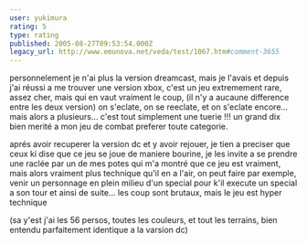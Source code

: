 ```yaml
---
user: yukimura
rating: 5
type: rating
published: 2005-08-27T09:53:54.000Z
legacy_url: http://www.emunova.net/veda/test/1067.htm#comment-3655
---
```

personnelement je n'ai plus la version dreamcast, mais je l'avais et depuis j'ai réussi a me trouver une version xbox, c'est un jeu extremement rare, assez cher, mais qui en vaut vraiment le coup, (il n'y a aucaune difference entre les deux version) on s'eclate, on se reeclate, et on s'eclate encore... mais alors a plusieurs... c'est tout simplement une tuerie !!!
un grand dix bien merité a mon jeu de combat preferer toute categorie.

aprés avoir recuperer la version dc et y avoir rejouer, je tien a preciser que ceux ki dise que ce jeu se joue de maniere bourine, je les invite a se prendre une raclée par un de mes potes qui m'a montré que ce jeu est vraiment, mais alors vraiment plus technique qu'il en a l'air, on peut faire par exemple, venir un personnage en plein milieu d'un special pour k'il execute un special a son tour et ainsi de suite... les coup sont brutaux, mais le jeu est hyper technique

(sa y'est j'ai les 56 persos, toutes les couleurs, et tout les terrains, bien entendu parfaitement identique a la varsion dc)